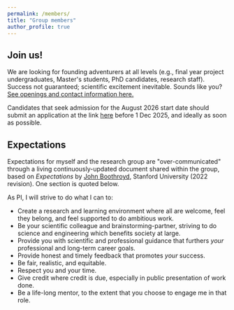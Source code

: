 ```yaml
---
permalink: /members/
title: "Group members"
author_profile: true
---
```


## Join us!
We are looking for founding adventurers at all levels (e.g., final year project undergraduates, Master's students, PhD candidates, research staff). Success not guaranteed; scientific excitement inevitable. Sounds like you? [See openings and contact information here.](join.md)

Candidates that seek admission for the August 2026 start date should submit an application at the link [here](join.md) before 1 Dec 2025, and ideally as soon as possible.

## Expectations

Expectations for myself and the research group are "over-communicated" through a living continuously-updated document shared within the group, based on *Expectations* by [John Boothroyd](https://med.stanford.edu/boothroydlab), Stanford University (2022 revision). One section is quoted below.

As PI, I will strive to do what I can to:
* Create a research and learning environment where all are welcome, feel they belong, and feel supported to do ambitious work. 
* Be your scientific colleague and brainstorming-partner, striving to do science and engineering which benefits society at large. 
* Provide you with scientific and professional guidance that furthers *your* professional and long-term career goals.
* Provide honest and timely feedback that promotes *your* success. 
* Be fair, realistic, and equitable.
* Respect you and your time. 
* Give credit where credit is due, especially in public presentation of work done.
* Be a life-long mentor, to the extent that you choose to engage me in that role.
